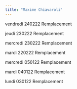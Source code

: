 ```yaml
---
title: "Maxime Chiavaroli"
---
```


vendredi
240222 Remplacement

jeudi
230222 Remplacement

mercredi 
230222 Remplacement

mardi 
220222 Remplacement

mercredi 
050122 Remplacement

mardi 
040122 Remplacement

lundi
030122 Remplacement
